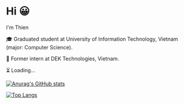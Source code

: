 <!--
**Thien31-UIT/Thien31-UIT** is a ✨ _special_ ✨ repository because its `README.md` (this file) appears on your GitHub profile.

Here are some ideas to get you started:

- 🔭 I’m currently working on ...
- 🌱 I’m currently learning ...
- 👯 I’m looking to collaborate on ...
- 🤔 I’m looking for help with ...
- 💬 Ask me about ...
- 📫 How to reach me: ...
- 😄 Pronouns: ...
- ⚡ Fun fact: ...
-->
# Hi :grinning:

I'm Thien

:mortar_board: Graduated student at University of Information Technology, Vietnam (major: Computer Science).

:briefcase: Former intern at DEK Technologies, Vietnam.

:hourglass_flowing_sand: Loading...

[![Anurag's GitHub stats](https://github-readme-stats-sigma-five.vercel.app/api?username=npq-thien&theme=tokyonight&show_icons=true)](https://github.com/anuraghazra/github-readme-stats)

[![Top Langs](https://github-readme-stats.vercel.app/api/top-langs/?username=npq-thien&layout=compact&langs_count=8&theme=tokyonight)](https://github.com/anuraghazra/github-readme-stats)

<!-- [![Top Langs](https://github-readme-stats-sigma-five.vercel.app/api/top-langs/?username=npq-thien&layout=compact&langs_count=8&theme=tokyonight)](https://github.com/anuraghazra/github-readme-stats)

